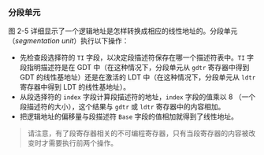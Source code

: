 ### 分段单元

图 2-5 详细显示了一个逻辑地址是怎样转换成相应的线性地址的。分段单元（*segmentation unit*）执行以下操作：

- 先检查段选择符的 `TI` 字段，以决定段描述符保存在哪一个描述符表中。`TI` 字段指明描述符是在 GDT 中（在这种情况下，分段单元从 `gdtr` 寄存器中得到 GDT 的线性基地址）还是在激活的 LDT 中（在这种情况下，分段单元从 `ldtr` 寄存器中得到 LDT 的线性基地址）。
- 从段选择符的 `index` 字段计算段描述符的地址，`index` 字段的值乘以 8 （一个段描述符的大小），这个结果与 `gdtr` 或 `ldtr` 寄存器中的内容相加。
- 把逻辑地址的偏移量与段描述符 `Base` 字段的值相加就得到了线性地址。


> 请注意，有了段寄存器相关的不可编程寄存器，只有当段寄存器的内容被改变时才需要执行前两个操作。
